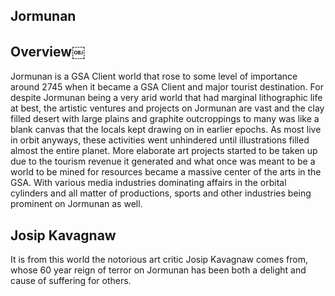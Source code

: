 ## Jormunan

## Overview￼

Jormunan is a GSA Client world that rose to some level of importance around 2745 when it became a GSA Client and major tourist destination.  For despite Jormunan being a very arid world that had marginal lithographic life at best, the artistic ventures and projects on Jormunan are vast and the clay filled desert with large plains and graphite outcroppings to many was like a blank canvas that the locals kept drawing on in earlier epochs.  As most live in orbit anyways, these activities went unhindered until illustrations filled almost the entire planet.  More elaborate art projects started to be taken up due to the tourism revenue it generated and what once was meant to be a world to be mined for resources became a massive center of the arts in the GSA.  With various media industries dominating affairs in the orbital cylinders and all matter of productions, sports and other industries being prominent on Jormunan as well.  

## Josip Kavagnaw

It is from this world the notorious art critic Josip Kavagnaw comes from, whose 60 year reign of terror on Jormunan has been both a delight and cause of suffering for others.
